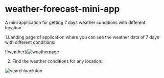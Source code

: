 # weather-forecast-mini-app

A mini application for getting 7 days weather conditions with different location 

1.Landing page of application where you can see the weather data of 7 days with different conditions:

![weather](![weatherpage](https://user-images.githubusercontent.com/93373957/165868898-143d1393-4e93-4a16-9f59-a06e7ce89501.png)


2. Find the weather conditions for any location:

![searchloacktion](https://user-images.githubusercontent.com/93373957/165869061-11ce8298-136a-41dc-b9a0-99dbf6c7ecaf.png)

